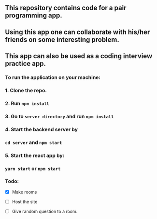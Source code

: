 ## This repository contains code for a pair programming app.
## Using this app one can collaborate with his/her friends on some interesting problem. 
## This app can also be used as a coding interview practice app.

### To run the application on your machine: 
### 1. Clone the repo.
### 2. Run `npm install`
### 3. Go to `server directory` and run `npm install`

### 4. Start the backend server by 
### `cd server` and `npm start`

### 5. Start the react app by: 

### `yarn start` or `npm start`

### Todo:
- [x] Make rooms
- [ ] Host the site
- [ ] Give random question to a room.

